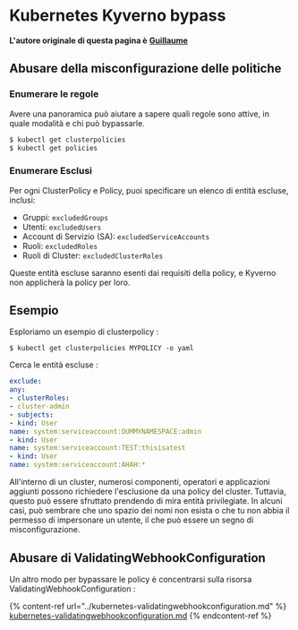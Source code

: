 # Kubernetes Kyverno bypass

**L'autore originale di questa pagina è** [**Guillaume**](https://www.linkedin.com/in/guillaume-chapela-ab4b9a196)

## Abusare della misconfigurazione delle politiche

### Enumerare le regole

Avere una panoramica può aiutare a sapere quali regole sono attive, in quale modalità e chi può bypassarle.
```bash
$ kubectl get clusterpolicies
$ kubectl get policies
```
### Enumerare Esclusi

Per ogni ClusterPolicy e Policy, puoi specificare un elenco di entità escluse, inclusi:

* Gruppi: `excludedGroups`
* Utenti: `excludedUsers`
* Account di Servizio (SA): `excludedServiceAccounts`
* Ruoli: `excludedRoles`
* Ruoli di Cluster: `excludedClusterRoles`

Queste entità escluse saranno esenti dai requisiti della policy, e Kyverno non applicherà la policy per loro.

## Esempio&#x20;

Esploriamo un esempio di clusterpolicy :&#x20;
```
$ kubectl get clusterpolicies MYPOLICY -o yaml
```
Cerca le entità escluse :&#x20;
```yaml
exclude:
any:
- clusterRoles:
- cluster-admin
- subjects:
- kind: User
name: system:serviceaccount:DUMMYNAMESPACE:admin
- kind: User
name: system:serviceaccount:TEST:thisisatest
- kind: User
name: system:serviceaccount:AHAH:*

```
All'interno di un cluster, numerosi componenti, operatori e applicazioni aggiunti possono richiedere l'esclusione da una policy del cluster. Tuttavia, questo può essere sfruttato prendendo di mira entità privilegiate. In alcuni casi, può sembrare che uno spazio dei nomi non esista o che tu non abbia il permesso di impersonare un utente, il che può essere un segno di misconfigurazione.

## Abusare di ValidatingWebhookConfiguration

Un altro modo per bypassare le policy è concentrarsi sulla risorsa ValidatingWebhookConfiguration :&#x20;

{% content-ref url="../kubernetes-validatingwebhookconfiguration.md" %}
[kubernetes-validatingwebhookconfiguration.md](../kubernetes-validatingwebhookconfiguration.md)
{% endcontent-ref %}
